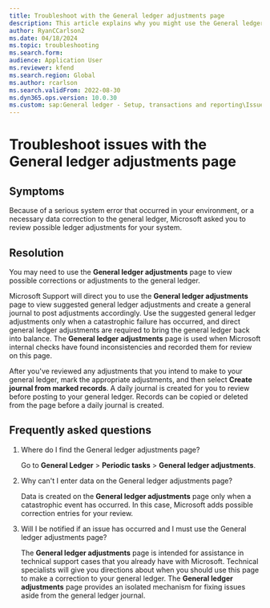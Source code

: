```yaml
---
title: Troubleshoot with the General ledger adjustments page 
description: This article explains why you might use the General ledger adjustments page to fix issues.
author: RyanCCarlson2
ms.date: 04/18/2024
ms.topic: troubleshooting
ms.search.form: 
audience: Application User
ms.reviewer: kfend
ms.search.region: Global
ms.author: rcarlson
ms.search.validFrom: 2022-08-30
ms.dyn365.ops.version: 10.0.30
ms.custom: sap:General ledger - Setup, transactions and reporting\Issues with general journals
---
```


# Troubleshoot issues with the General ledger adjustments page

## Symptoms

Because of a serious system error that occurred in your environment, or a necessary data correction to the general ledger, Microsoft asked you to review possible ledger adjustments for your system.

## Resolution

You may need to use the **General ledger adjustments** page to view possible corrections or adjustments to the general ledger.

Microsoft Support will direct you to use the **General ledger adjustments** page to view suggested general ledger adjustments and create a general journal to post adjustments accordingly. Use the suggested general ledger adjustments only when a catastrophic failure has occurred, and direct general ledger adjustments are required to bring the general ledger back into balance. The **General ledger adjustments** page is used when Microsoft internal checks have found inconsistencies and recorded them for review on this page.

After you've reviewed any adjustments that you intend to make to your general ledger, mark the appropriate adjustments, and then select **Create journal from marked records**. A daily journal is created for you to review before posting to your general ledger. Records can be copied or deleted from the page before a daily journal is created.

## Frequently asked questions

1. Where do I find the General ledger adjustments page?

   Go to **General Ledger** \> **Periodic tasks** \> **General ledger adjustments**.

2. Why can't I enter data on the General ledger adjustments page?

   Data is created on the **General ledger adjustments** page only when a catastrophic event has occurred. In this case, Microsoft adds possible correction entries for your review.

3. Will I be notified if an issue has occurred and I must use the General ledger adjustments page?

   The **General ledger adjustments** page is intended for assistance in technical support cases that you already have with Microsoft. Technical specialists will give you directions about when you should use this page to make a correction to your general ledger. The **General ledger adjustments** page provides an isolated mechanism for fixing issues aside from the general ledger journal.
